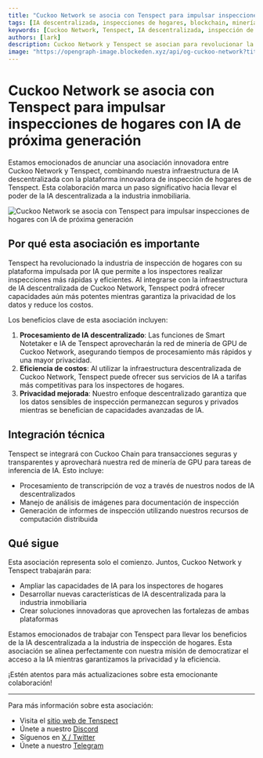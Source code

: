 ```yaml
---
title: "Cuckoo Network se asocia con Tenspect para impulsar inspecciones de hogares con IA de próxima generación"
tags: [IA descentralizada, inspecciones de hogares, blockchain, minería de GPU, tecnología inmobiliaria]
keywords: [Cuckoo Network, Tenspect, IA descentralizada, inspección de hogares, blockchain, minería de GPU, infraestructura de IA]
authors: [lark]
description: Cuckoo Network y Tenspect se asocian para revolucionar la industria de inspección de hogares integrando infraestructura de IA descentralizada, mejorando la privacidad y reduciendo costos a través de la tecnología blockchain y minería de GPU.
image: "https://opengraph-image.blockeden.xyz/api/og-cuckoo-network?title=Cuckoo%20Network%20se%20asocia%20con%20Tenspect%20para%20impulsar%20inspecciones%20de%20hogares%20con%20IA%20de%20pr%C3%B3xima%20generaci%C3%B3n"
---
```


# Cuckoo Network se asocia con Tenspect para impulsar inspecciones de hogares con IA de próxima generación

Estamos emocionados de anunciar una asociación innovadora entre Cuckoo Network y Tenspect, combinando nuestra infraestructura de IA descentralizada con la plataforma innovadora de inspección de hogares de Tenspect. Esta colaboración marca un paso significativo hacia llevar el poder de la IA descentralizada a la industria inmobiliaria.

![Cuckoo Network se asocia con Tenspect para impulsar inspecciones de hogares con IA de próxima generación](https://opengraph-image.blockeden.xyz/api/og-cuckoo-network?title=Cuckoo%20Network%20se%20asocia%20con%20Tenspect%20para%20impulsar%20inspecciones%20de%20hogares%20con%20IA%20de%20pr%C3%B3xima%20generaci%C3%B3n)

## Por qué esta asociación es importante

Tenspect ha revolucionado la industria de inspección de hogares con su plataforma impulsada por IA que permite a los inspectores realizar inspecciones más rápidas y eficientes. Al integrarse con la infraestructura de IA descentralizada de Cuckoo Network, Tenspect podrá ofrecer capacidades aún más potentes mientras garantiza la privacidad de los datos y reduce los costos.

Los beneficios clave de esta asociación incluyen:

1. **Procesamiento de IA descentralizado**: Las funciones de Smart Notetaker e IA de Tenspect aprovecharán la red de minería de GPU de Cuckoo Network, asegurando tiempos de procesamiento más rápidos y una mayor privacidad.
2. **Eficiencia de costos**: Al utilizar la infraestructura descentralizada de Cuckoo Network, Tenspect puede ofrecer sus servicios de IA a tarifas más competitivas para los inspectores de hogares.
3. **Privacidad mejorada**: Nuestro enfoque descentralizado garantiza que los datos sensibles de inspección permanezcan seguros y privados mientras se benefician de capacidades avanzadas de IA.

## Integración técnica

Tenspect se integrará con Cuckoo Chain para transacciones seguras y transparentes y aprovechará nuestra red de minería de GPU para tareas de inferencia de IA. Esto incluye:

- Procesamiento de transcripción de voz a través de nuestros nodos de IA descentralizados
- Manejo de análisis de imágenes para documentación de inspección
- Generación de informes de inspección utilizando nuestros recursos de computación distribuida

## Qué sigue

Esta asociación representa solo el comienzo. Juntos, Cuckoo Network y Tenspect trabajarán para:

- Ampliar las capacidades de IA para los inspectores de hogares
- Desarrollar nuevas características de IA descentralizada para la industria inmobiliaria
- Crear soluciones innovadoras que aprovechen las fortalezas de ambas plataformas

Estamos emocionados de trabajar con Tenspect para llevar los beneficios de la IA descentralizada a la industria de inspección de hogares. Esta asociación se alinea perfectamente con nuestra misión de democratizar el acceso a la IA mientras garantizamos la privacidad y la eficiencia.

¡Estén atentos para más actualizaciones sobre esta emocionante colaboración!

------

Para más información sobre esta asociación:

- Visita el [sitio web de Tenspect](https://tenspect.com)
- Únete a nuestro [Discord](https://cuckoo.network/dc)
- Síguenos en [X / Twitter](https://cuckoo.network/x)
- Únete a nuestro [Telegram](https://cuckoo.network/tg)
